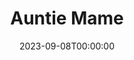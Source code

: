 ---
title: Auntie Mame
date: 2023-09-08T00:00:00
opening_date: 1961-11-24
closing_date: 1961-12-02
layout: productions
playbill:
Theatre: Theatre Jacksonville
Venue: Little Theatre
cast:
- Auntie Mame:
  - Judith Jett
- Norah Muldoon: Mildred Thomas
- Patrick Dennis, as a boy: Christpher Root
- Ito: Tom Thornhill
- Vera Chales: Thelma Baker
- Osbert: William Scott Thornton
- Ralph Devine: Jack Tully
- Bishop Eleftharosees: Frank Ridge
- M. Lindsay Woolsey: Roby Robson
- Mr. Waldo, a picture hanger: Bill Milton
- Mr. Babcock: Ed Heist
- Al Linden, the stage manager: William Milton
- A Theatre Manager: Franklyn Ridge
- A Maid: Mary Francis Thornhill
- A Butler: Jerry Barber
- A leading Man: Rik Snyder
- Lord Dudley: Charlie Brock
- A Customer: Mary Thornhill
- A Customer's Son: D. Griffin
- Another Customer: Evelyn Clark
- Mr. Loomis, a floor-walker: Bill Thornton
- Beauregard Jackson Pickett Burnside: Phil Meunier
- Cousin Jeff: Jim Hicken
- Cousin Fan: Penny Hecht
- Cousin Moultrie: William Thornton
- Sally Cato MacDougal: Celeste Koger
- Emory MacDougal: Dan Griffin
- Mother Burnside: Esther Barnes
- Fred, a groom: J. Barber
- Aunt Euphemia: E. Clark
- Lizzie Beaufort: M. F. Thornhill
- A Southern Gentleman: Jim Dudley
- A Southern Lady: Ann Brown
- A Southern Girl: Leigh Ann Sumner
- Another Southern Lady: Galdys Dale
- Dr. Shurr, a vet: William Milton
- Patrick Dennis, a young man: Bill Rogers
- Agnes Gooch: Valerie Rye
- Brian O'Bannion: Richard Snyder
- Gloria Upson: Frances Andrews
- Doris Upson: Bunni Thornhill
- Claude Upson: Charles Brock
- Pegeen Ryan: Ellen Black
- Michael Dennis: Jerry Kutner
crew:
- Director: George Ballis
- Set Designer: Ben Jones
- Scenic Art: Bob Krell
- Technical Work: Pete House
- Costumes:
  - Frank Ridge
  - Richard Snyder
- Stage Manager: Marshall Grauer
- Assistant Stage Manager: Art Logan
- Lighting:
  - Chase Ambler
  - Peggy Miller
- Sound:
  - Tom Markham
  - Marge Rocca
  - Wenonah Wells
  - Harriet Hodgson
  - Roger Smith
- Properties:
  - Edythe Price
  - Gladys Dale
  - Esther Barnes
  - Ferguson Barnes
  - Ann Brown
  - Evelyn Clark
  - Helen Cochran
  - James Hicken
  - Hester Jeffrey
  - Mardie Kelly
  - Lee Kutner
  - Lois Taylor
  - Jane Thompson
  - Frances Andrews
- Make-Up:
  - Marion Conner
  - Peggy Gift
  - Anna Chiasson
  - Frances Jeffrey
  - Trudi Johnston
  - Penny Hecht
  - Bill Gibbs
  - Jim Dudley
- Director of General Painting: Dixie Cohen
- Special Scenic Artist: Bob Krell
- Stage Carpenters:
  - Chuck Wells
  - Frank Hodgson
- Construction and Painting:
  - Penny Hecht
  - Jim Hicken
  - Rik Snyder
  - Bunni Thornhill
  - Lorraine Thornhill
  - Herbert Thornhill
  - Jerry Barber
  - Wenonah Wells
  - Charles Joanne House
  - Thea Harrell
  - Mary Frances Thornhill
  - Tod Thornhill
  - Frances Jeffrey
  - Gladys Dale
  - Roby Robson
  - Jon Coward
  - Kathryn Martin
  - Elaine Pfeffer
  - Ira Fink
  - Pat Garden
  - Hope Bayes
  - Gretchen Habecker
  - Lois Taylor
  - Frank Hodgson
  - Harriet Hodgson
  - Helen Cochran
  - Marge Rocca
  - Helene Baker
  - Glen Logan
- Auntie Mame's Dresser: Elaine Pfeffer
orchestra:
---